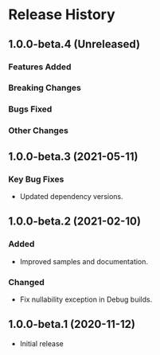 # Release History

## 1.0.0-beta.4 (Unreleased)

### Features Added

### Breaking Changes

### Bugs Fixed

### Other Changes

## 1.0.0-beta.3 (2021-05-11)
### Key Bug Fixes
- Updated dependency versions.

## 1.0.0-beta.2 (2021-02-10)

### Added
- Improved samples and documentation.

### Changed
- Fix nullability exception in Debug builds.

## 1.0.0-beta.1 (2020-11-12)
- Initial release
